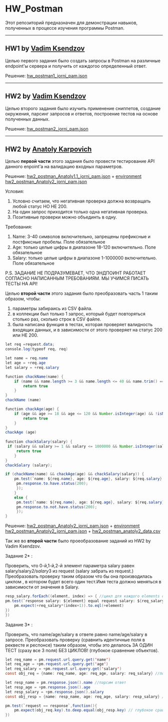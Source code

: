# HW_Postman
Этот репозиторий предназначен для демонстрации навыков, полученных в процессе изучения программы Postman.

---
## HW1 by [Vadim Ksendzov]("https://ksendzov.com/")
Целью первого задания было создать запросы в Postman на различные endpoint'ы сервера и получить от каждогоо определенный ответ.

Решение: [hw_postman1_jorni_pam.json]("https://github.com/Jornipam/HW_Postman/blob/main/hw_postman_jorni_pam.json")


---
## HW2 by [Vadim Ksendzov]("https://ksendzov.com/")
Целью второго задания было изучить применение сниппетов, создание окружения, парсинг запросов и ответов, построение тестов на основе полученных данных.

Решение: [hw_postman2_jorni_pam.json]("https://github.com/Jornipam/HW_Postman/blob/main/hw_postman2_jorni_pam.json")

---
## HW2 by [Anatoly Karpovich]("https://www.linkedin.com/in/anatolykarpovich/")

Целью **первой части** этого задания было провести тестирование API данного enpoint'а на валидацию входных параметров.

Решение: [hw2_postman_Anatoly1.1_jorni_pam.json]("https://github.com/Jornipam/HW_Postman/blob/main/hw2_postman_Anatoly1.1_jorni_pam.json") + [environment hw2_postman_Anatoly2_jorni_pam.json]("https://github.com/Jornipam/HW_Postman/blob/main/environment%20hw2_postman_Anatoly2_jorni_pam.json")


Условия: 

1. Условно считаем, что негативная проверка должна возвращать любой статус НО НЕ 200.
2. На один запрос приходится только одна негативная проверка.
3. Позитивные проверки можно объединть в одну.

Требования:

1. Name: 3-40 символов включительно, запрещены префиксные и постфиксные пробелы. Поле обязательное
2. Age: только целые цифры в диапазоне 18-120 включительно. Поле обязательное
3. Salary: только целые цифры в диапазоне 1-1000000 включительно. Поле обязательное

P.S. ЗАДАНИЕ НЕ ПОДРАЗУМЕВАЕТ, ЧТО ЭНДПОИНТ РАБОТАЕТ СОГЛАСНО НАПИСАННЫМ ТРЕБОВАНИЯМ. МЫ УЧИМСЯ ПИСАТЬ ТЕСТЫ НА API!

Целью **второй части** этого задания было  преобразовать часть 1 таким образом, чтобы:
1. параметры забираись из CSV файла. 
2. в коллекции был только 1 запрос, который будет повторяться столько раз, сколько строк в CSV файле. 
3. была написана функция в тестах, которая проверяет валидность входящих данных, и в зависимости от этого проверяет на статус 200 или НЕ 200.

```java script
let req =request.data; 
console.log(typeof req, req)

let name = req.name
let age = +req.age
let salary = +req.salary

function chackName(name) { 
    if (name && name.length >= 3 && name.length <= 40 && name.trim() == name ){ // функция проверяет поле name на валидность требованиям
        return true
    }
}
chackName (name)

function chackAge(age) {
    if (age && age >= 18 && age <= 120 && Number.isInteger(age) && !isNaN(age)){ //функция проверяет поле age на валидность требованиям
        return true
    }
} 
chackAge (age)
 
function chackSalary(salary) {
 if (salary && salary >= 1 && salary <= 1000000 && Number.isInteger(salary) && !isNaN(salary) ){ //функция проверяет поле salary на валидность требованиям
     return true
    }
}
chackSalary (salary);

if (chackName(name) && chackAge(age) && chackSalary(salary)) {
    pm.test(`name: ${req.name}, age: ${req.age}, salary: ${req.salary}, Status code is 200`, function () { // если все три функции true
     pm.response.to.have.status(200); 
     });
    }
    else {
     pm.test(`name: ${req.name}, age: ${req.age}, salary: ${req.salary}, Status code is NOT 200`, function () { // если хоть одна функция false
     pm.response.to.not.have.status(200); 
     });
}

```

 Решение: [hw2_postman_Anatoly2_jorni_pam.json]("https://github.com/Jornipam/HW_Postman/blob/main/hw2_postman_Anatoly2_jorni_pam.json") + [environment hw2_postman_Anatoly2_jorni_pam.json]("https://github.com/Jornipam/HW_Postman/blob/main/environment%20hw2_postman_Anatoly2_jorni_pam.json") + [hw2_postman_anatoly2_data.csv]("https://github.com/Jornipam/HW_Postman/blob/main/hw2_postman_anatoly2_data.csv")

Так же во **второй части** было проеобразование заданий из HW2 by Vadim Ksendzov.

Задание 2* :

Проверить, что 0-й,1-й,2-й элемент параметра salary равен salary/salary*2/salary*3 из request (salary забрать из request.) Преобразовать проверку таким образом что бы она производилась циклом , в котором будет всего один тест.Имя теста должно меняться в зависимости от значения в Salary.

```java script
resp_salary.forEach((element, index) => { //цикл для каждого elements с index 
pm.test(`response salary: ${element} equal request salary: ${req_salary}*${index+1}`,function() { 
    pm.expect(+req_salary*(index+1)).to.eql(+element)  
})
})
```

Задание 3* :

Проверить, что name/age/salary в ответе равно name/age/salary в запросе. Преобразовать проверку (сравнить идентичные поля в реквесте и респонсе) таким образом, чтобы это делалось ЗА ОДИН ТЕСТ (сразу все 3 поля) БЕЗ ЦИКЛОВ! (глубокое сравнение объектов).

```java script
let req_name = pm.request.url.query.get('name')
let req_age = +pm.request.url.query.get('age')
let req_salary = +pm.request.url.query.get('salary')
const obj_req = {name: req_name, age: req_age, salary: req_salary} //помещаем спарсенные данные реквеста в объект {ключ: значение}

let resp_name = pm.response.json().name //парсим ответ
let resp_age = +pm.response.json().age
let resp_salary = +pm.response.json().salary
const obj_resp = {name: resp_name, age: req_age, salary: resp_salary} // помещаем спарсенные данные респонза в объект {ключ: значение}

pm.test(`request == response`,function(){
    pm.expect(obj_req.key).to.deep.equal(obj_resp.key) // глубокое сравнение объектов по ключу
})
```